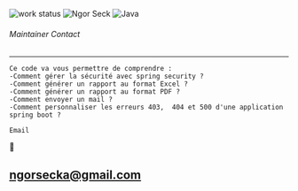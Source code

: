 
![work status](https://img.shields.io/badge/work-on%20progress-red.svg) 
![Ngor Seck](https://img.shields.io/badge/Ngor%20Seck-Java-green) 
![Java](https://img.shields.io/badge/Ngor%20Seck-Spring%20boot-yellowgreen)



###### Maintainer Contact
--- 
```
Ce code va vous permettre de comprendre :
-Comment gérer la sécurité avec spring security ?
-Comment générer un rapport au format Excel ?
-Comment générer un rapport au format PDF ?
-Comment envoyer un mail ?
-Comment personnaliser les erreurs 403,  404 et 500 d'une application spring boot ?
```

```
Email
```
:email:
## ngorsecka@gmail.com

